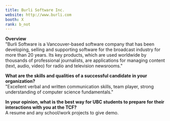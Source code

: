```yaml
---
title: Burli Software Inc.
website: http://www.burli.com
booth: X
rank: b_not
---
```

**Overview**  
"Burli Software is a Vancouver-based software company that has been developing, selling and supporting software for the broadcast industry for more than 20 years. Its key products, which are used worldwide by thousands of professional journalists, are applications for managing content (text, audio, video) for radio and television newsrooms."
  
**What are the skills and qualities of a successful candidate in your organization?**  
"Excellent verbal and written communication skills, team player, strong understanding of computer science fundamentals."
  
**In your opinion, what is the best way for UBC students to prepare for their interactions with you at the TCF?**  
A resume and any school/work projects to give demo.
